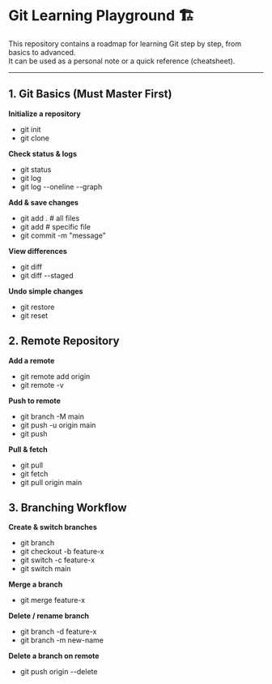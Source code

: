 # Git Learning Playground 🏗️

This repository contains a roadmap for learning Git step by step, from basics to advanced.  
It can be used as a personal note or a quick reference (cheatsheet).

---

## 1. Git Basics (Must Master First)

**Initialize a repository**
- git init
- git clone <url>

**Check status & logs**
- git status
- git log
- git log --oneline --graph

**Add & save changes**
- git add .        # all files
- git add <file>   # specific file
- git commit -m "message"

**View differences**
- git diff
- git diff --staged

**Undo simple changes**
- git restore <file>
- git reset <file>


## 2. Remote Repository

**Add a remote**
- git remote add origin <url>
- git remote -v

**Push to remote**
- git branch -M main
- git push -u origin main
- git push

**Pull & fetch**
- git pull
- git fetch
- git pull origin main


## 3. Branching Workflow

**Create & switch branches**
- git branch
- git checkout -b feature-x
- git switch -c feature-x
- git switch main

**Merge a branch**
- git merge feature-x

**Delete / rename branch**
- git branch -d feature-x
- git branch -m new-name

**Delete a branch on remote**
- git push origin --delete <branch>

